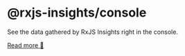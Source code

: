 # @rxjs-insights/console

See the data gathered by RxJS Insights right in the console.

[Read more 📖](https://github.com/ksz-ksz/rxjs-insights/blob/master/README.md)
